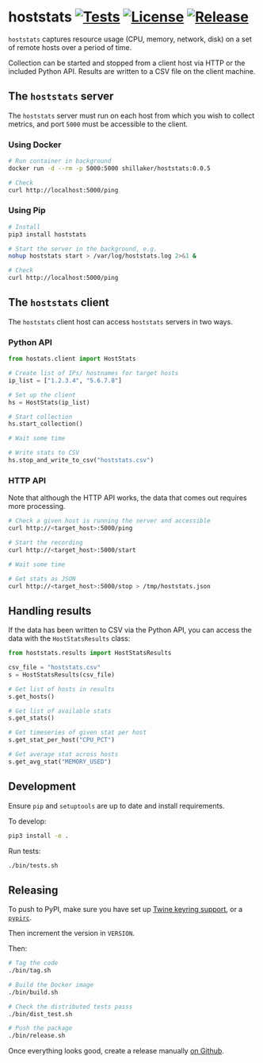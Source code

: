 # hoststats [![Tests](https://github.com/Shillaker/hoststats/workflows/Tests/badge.svg?branch=master)](https://github.com/Shillaker/hoststats/actions) [![License](https://img.shields.io/github/license/Shillaker/hoststats.svg)](https://github.com/Shillaker/hoststats/blob/master/LICENSE.md)  [![Release](https://img.shields.io/github/release/Shillaker/hoststats.svg)](https://github.com/Shillaker/hoststats/releases/)

`hoststats` captures resource usage (CPU, memory, network, disk) on a set of
remote hosts over a period of time.

Collection can be started and stopped from a client host via HTTP or the
included Python API. Results are written to a CSV file on the client machine.

## The `hoststats` server

The `hoststats` server must run on each host from which you wish to collect
metrics, and port `5000` must be accessible to the client.

### Using Docker

```bash
# Run container in background
docker run -d --rm -p 5000:5000 shillaker/hoststats:0.0.5

# Check
curl http://localhost:5000/ping
```

### Using Pip

```bash
# Install
pip3 install hoststats

# Start the server in the background, e.g.
nohup hoststats start > /var/log/hoststats.log 2>&1 &

# Check
curl http://localhost:5000/ping
```

## The `hoststats` client

The `hoststats` client host can access `hoststats` servers in two ways.

### Python API

```python
from hostats.client import HostStats

# Create list of IPs/ hostnames for target hosts
ip_list = ["1.2.3.4", "5.6.7.8"]

# Set up the client
hs = HostStats(ip_list)

# Start collection
hs.start_collection()

# Wait some time

# Write stats to CSV
hs.stop_and_write_to_csv("hoststats.csv")
```

### HTTP API

Note that although the HTTP API works, the data that comes out requires more
processing.

```bash
# Check a given host is running the server and accessible
curl http://<target_host>:5000/ping

# Start the recording
curl http://<target_host>:5000/start

# Wait some time

# Get stats as JSON
curl http://<target_host>:5000/stop > /tmp/hoststats.json
```

## Handling results

If the data has been written to CSV via the Python API, you can access the data
with the `HostStatsResults` class:

```python
from hoststats.results import HostStatsResults

csv_file = "hoststats.csv"
s = HostStatsResults(csv_file)

# Get list of hosts in results
s.get_hosts()

# Get list of available stats
s.get_stats()

# Get timeseries of given stat per host
s.get_stat_per_host("CPU_PCT")

# Get average stat across hosts
s.get_avg_stat("MEMORY_USED")
```

## Development

Ensure `pip` and `setuptools` are up to date and install requirements.

To develop:

```bash
pip3 install -e .
```

Run tests:

```bash
./bin/tests.sh
```

## Releasing

To push to PyPI, make sure you have set up [Twine keyring
support](https://twine.readthedocs.io/en/latest/#keyring-support), or a
[`pypirc`](https://packaging.python.org/specifications/pypirc/).

Then increment the version in `VERSION`.

Then:

```bash
# Tag the code
./bin/tag.sh

# Build the Docker image
./bin/build.sh

# Check the distributed tests passs
./bin/dist_test.sh

# Push the package
./bin/release.sh
```

Once everything looks good, create a release manually [on
Github](https://github.com/Shillaker/hoststats/releases/new).
